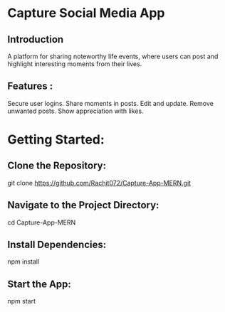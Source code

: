 # Capture Social Media App
## Introduction
A platform for sharing noteworthy life events, where users can post and highlight interesting moments from their lives.
## Features : 
Secure user logins. Share moments in posts. Edit and update. Remove unwanted posts. Show appreciation with likes.
# Getting Started:
## Clone the Repository:
git clone https://github.com/Rachit072/Capture-App-MERN.git
## Navigate to the Project Directory:
cd Capture-App-MERN
## Install Dependencies:
npm install
## Start the App:
npm start

